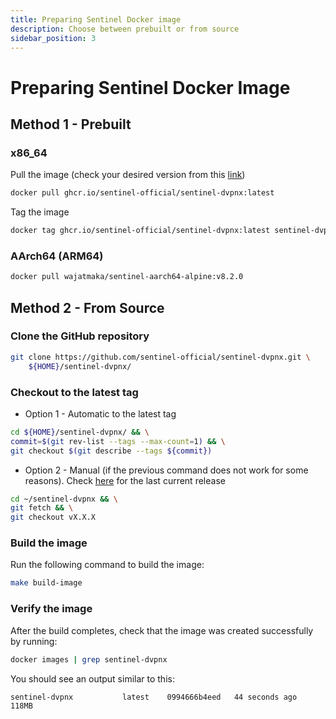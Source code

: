 ```yaml
---
title: Preparing Sentinel Docker image
description: Choose between prebuilt or from source
sidebar_position: 3
---
```


# Preparing Sentinel Docker Image

## Method 1 - Prebuilt

### x86_64

Pull the image (check your desired version from this [link](https://github.com/sentinel-official/sentinel-dvpnx/pkgs/container/sentinel-dvpnx))

```bash
docker pull ghcr.io/sentinel-official/sentinel-dvpnx:latest
```

Tag the image

```bash
docker tag ghcr.io/sentinel-official/sentinel-dvpnx:latest sentinel-dvpnx
```
<!--
### ARM7

```bash
docker pull wajatmaka/sentinel-arm7-debian:v0.7.1
```
-->

### AArch64 (ARM64)

```bash
docker pull wajatmaka/sentinel-aarch64-alpine:v8.2.0
```

## Method 2 - From Source

### Clone the GitHub repository

```bash
git clone https://github.com/sentinel-official/sentinel-dvpnx.git \
    ${HOME}/sentinel-dvpnx/
```

### Checkout to the latest tag

- Option 1 - Automatic to the latest tag

```bash
cd ${HOME}/sentinel-dvpnx/ && \
commit=$(git rev-list --tags --max-count=1) && \
git checkout $(git describe --tags ${commit})
```

- Option 2 - Manual (if the previous command does not work for some reasons). Check [here](https://github.com/sentinel-official/sentinel-dvpnx/releases) for the last current release

```bash
cd ~/sentinel-dvpnx && \
git fetch && \
git checkout vX.X.X
```

### Build the image

Run the following command to build the image:

```bash
make build-image
```

### Verify the image

After the build completes, check that the image was created successfully by running:

```bash
docker images | grep sentinel-dvpnx
```

You should see an output similar to this:

```text
sentinel-dvpnx           latest    0994666b4eed   44 seconds ago   118MB
```
